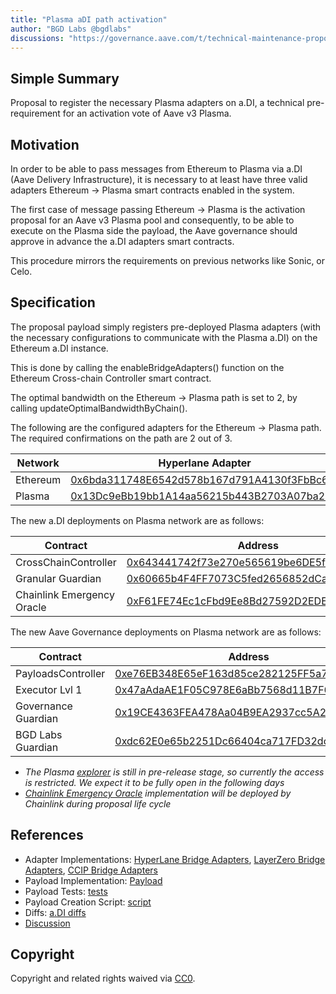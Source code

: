 ```yaml
---
title: "Plasma aDI path activation"
author: "BGD Labs @bgdlabs"
discussions: "https://governance.aave.com/t/technical-maintenance-proposals/15274/112"
---
```


## Simple Summary

Proposal to register the necessary Plasma adapters on a.DI, a technical pre-requirement for an activation vote of Aave v3 Plasma.

## Motivation

In order to be able to pass messages from Ethereum to Plasma via a.DI (Aave Delivery Infrastructure), it is necessary to at least have three valid adapters Ethereum → Plasma smart contracts enabled in the system.

The first case of message passing Ethereum → Plasma is the activation proposal for an Aave v3 Plasma pool and consequently, to be able to execute on the Plasma side the payload, the Aave governance should approve in advance the a.DI adapters smart contracts.

This procedure mirrors the requirements on previous networks like Sonic, or Celo.

## Specification

The proposal payload simply registers pre-deployed Plasma adapters (with the necessary configurations to communicate with the Plasma a.DI) on the Ethereum a.DI instance.

This is done by calling the enableBridgeAdapters() function on the Ethereum Cross-chain Controller smart contract.

The optimal bandwidth on the Ethereum -> Plasma path is set to 2, by calling updateOptimalBandwidthByChain().

The following are the configured adapters for the Ethereum → Plasma path. The required confirmations on the path are 2 out of 3.

| Network  | Hyperlane Adapter                                                                                                      | LayerZero Adapter                                                                                                      | CCIP Adapter                                                                                                           |
| -------- | ---------------------------------------------------------------------------------------------------------------------- | ---------------------------------------------------------------------------------------------------------------------- | ---------------------------------------------------------------------------------------------------------------------- |
| Ethereum | [0x6bda311748E6542d578b167d791A4130f3FbBc67](https://etherscan.io/address/0x6bda311748E6542d578b167d791A4130f3FbBc67)  | [0xBA0Ee375e9d0c815097D9eB7EB9Db20b59c06792](https://etherscan.io/address/0xBA0Ee375e9d0c815097D9eB7EB9Db20b59c06792)  | [0x352C71092fB60ce2f94DFF4ACda330DdffD946B0](https://etherscan.io/address/0x352C71092fB60ce2f94DFF4ACda330DdffD946B0)  |
| Plasma   | [0x13Dc9eBb19bb1A14aa56215b443B2703A07ba2D5](https://plasmascan.to/address/0x13Dc9eBb19bb1A14aa56215b443B2703A07ba2D5) | [0x99950E7C7eB320A8551916e8676a42b90b058d5D](https://plasmascan.to/address/0x99950E7C7eB320A8551916e8676a42b90b058d5D) | [0x719e23D7B48Fc5AEa65Cff1bc58865C2b8d89A34](https://plasmascan.to/address/0x719e23D7B48Fc5AEa65Cff1bc58865C2b8d89A34) |

The new a.DI deployments on Plasma network are as follows:

| Contract                   | Address                                                                                                                |
| -------------------------- | ---------------------------------------------------------------------------------------------------------------------- |
| CrossChainController       | [0x643441742f73e270e565619be6DE5f4D55E08cd6](https://plasmascan.to/address/0x643441742f73e270e565619be6DE5f4D55E08cd6) |
| Granular Guardian          | [0x60665b4F4FF7073C5fed2656852dCa271DfE2684](https://plasmascan.to/address/0x60665b4F4FF7073C5fed2656852dCa271DfE2684) |
| Chainlink Emergency Oracle | [0xF61FE74Ec1cFbd9Ee8Bd27592D2EDEe0E2aA85Cf](https://plasmascan.to/address/0xF61FE74Ec1cFbd9Ee8Bd27592D2EDEe0E2aA85Cf) |

The new Aave Governance deployments on Plasma network are as follows:

| Contract            | Address                                                                                                                |
| ------------------- | ---------------------------------------------------------------------------------------------------------------------- |
| PayloadsController  | [0xe76EB348E65eF163d85ce282125FF5a7F5712A1d](https://plasmascan.to/address/0xe76EB348E65eF163d85ce282125FF5a7F5712A1d) |
| Executor Lvl 1      | [0x47aAdaAE1F05C978E6aBb7568d11B7F6e0FC4d6A](https://plasmascan.to/address/0x47aAdaAE1F05C978E6aBb7568d11B7F6e0FC4d6A) |
| Governance Guardian | [0x19CE4363FEA478Aa04B9EA2937cc5A2cbcD44be6](https://plasmascan.to/address/0x19CE4363FEA478Aa04B9EA2937cc5A2cbcD44be6) |
| BGD Labs Guardian   | [0xdc62E0e65b2251Dc66404ca717FD32dcC365Be3A](https://plasmascan.to/address/0xdc62E0e65b2251Dc66404ca717FD32dcC365Be3A) |

- _The Plasma [explorer](https://plasmascan.to) is still in pre-release stage, so currently the access is restricted. We expect it to be fully open in the following days_
- _[Chainlink Emergency Oracle](https://plasmascan.to/address/0xF61FE74Ec1cFbd9Ee8Bd27592D2EDEe0E2aA85Cf) implementation will be deployed by Chainlink during proposal life cycle_

## References

- Adapter Implementations: [HyperLane Bridge Adapters](https://github.com/aave-dao/aave-delivery-infrastructure/blob/d944e042703b1a1208f323ab9c7765297319c0b4/src/contracts/adapters/hyperLane/HyperLaneAdapter.sol), [LayerZero Bridge Adapters](https://github.com/aave-dao/aave-delivery-infrastructure/blob/d944e042703b1a1208f323ab9c7765297319c0b4/src/contracts/adapters/layerZero/LayerZeroAdapter.sol), [CCIP Bridge Adapters](https://github.com/aave-dao/aave-delivery-infrastructure/blob/d944e042703b1a1208f323ab9c7765297319c0b4/src/contracts/adapters/ccip/CCIPAdapter.sol)
- Payload Implementation: [Payload](https://github.com/aave-dao/adi-deploy/blob/accfe189423c7c05b83f81f229bee2974ef5653f/src/adapter_payloads/Ethereum_Plasma_Path_Payload.sol)
- Payload Tests: [tests](https://github.com/aave-dao/adi-deploy/blob/accfe189423c7c05b83f81f229bee2974ef5653f/tests/payloads/ethereum/AddPlasmaPathTest.t.sol)
- Payload Creation Script: [script](https://github.com/aave-dao/adi-deploy/blob/accfe189423c7c05b83f81f229bee2974ef5653f/scripts/payloads/adapters/ethereum/Ethereum_Activate_Plasma_Bridge_Adapter_Payload.s.sol)
- Diffs: [a.DI diffs](https://github.com/aave-dao/adi-deploy/blob/accfe189423c7c05b83f81f229bee2974ef5653f/diffs/adi_add_plasma_path_to_adiethereum_before_adi_add_plasma_path_to_adiethereum_after.md)
- [Discussion](https://governance.aave.com/t/technical-maintenance-proposals/15274/112)

## Copyright

Copyright and related rights waived via [CC0](https://creativecommons.org/publicdomain/zero/1.0/).
